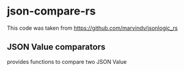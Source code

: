 # json-compare-rs

This code was taken from https://github.com/marvindv/jsonlogic_rs

## JSON Value comparators

provides functions to compare two JSON Value

